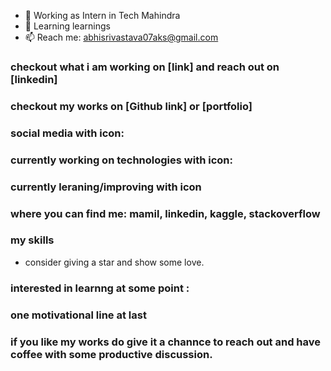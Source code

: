 - 🔭 Working as Intern in Tech Mahindra
- 🌱 Learning learnings
- 📫 Reach me: abhisrivastava07aks@gmail.com

### checkout what i am working on [link] and reach out on [linkedin]
### checkout my works on [Github link] or [portfolio]
### social media with icon: 
### currently working on technologies with icon: 
### currently leraning/improving with icon
### where you can find me: mamil, linkedin, kaggle, stackoverflow
### my skills
- consider giving a star and show some love.
 ### interested in learnng at some point : 
 ### one motivational line at last
 ### if you like my works do give it a channce to reach out and have coffee with some productive discussion.
